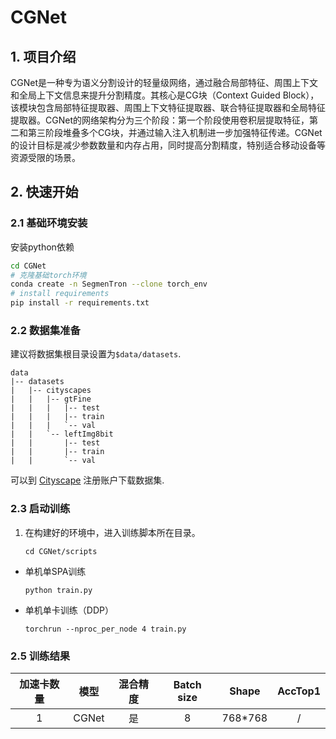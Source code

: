 # CGNet
## 1. 项目介绍

CGNet是一种专为语义分割设计的轻量级网络，通过融合局部特征、周围上下文和全局上下文信息来提升分割精度。其核心是CG块（Context Guided Block），该模块包含局部特征提取器、周围上下文特征提取器、联合特征提取器和全局特征提取器。CGNet的网络架构分为三个阶段：第一个阶段使用卷积层提取特征，第二和第三阶段堆叠多个CG块，并通过输入注入机制进一步加强特征传递。CGNet的设计目标是减少参数数量和内存占用，同时提高分割精度，特别适合移动设备等资源受限的场景。

## 2. 快速开始

### 2.1 基础环境安装
安装python依赖
``` bash
cd CGNet
# 克隆基础torch环境
conda create -n SegmenTron --clone torch_env
# install requirements
pip install -r requirements.txt
```

### 2.2 数据集准备

建议将数据集根目录设置为`$data/datasets`.
```
data
|-- datasets
|   |-- cityscapes
|   |   |-- gtFine
|   |   |   |-- test
|   |   |   |-- train
|   |   |   `-- val
|   |   `-- leftImg8bit
|   |       |-- test
|   |       |-- train
|   |       `-- val

```
可以到 [Cityscape](https://www.cityscapes-dataset.com) 注册账户下载数据集.

### 2.3 启动训练
1. 在构建好的环境中，进入训练脚本所在目录。
    ```
    cd CGNet/scripts
    ```

- 单机单SPA训练
    ```
    python train.py
    ```
- 单机单卡训练（DDP）
    ```
    torchrun --nproc_per_node 4 train.py
    ```


### 2.5 训练结果

|加速卡数量  |模型 | 混合精度 |Batch size|Shape| AccTop1|
|:-:|:-:|:-:|:-:|:-:|:-:|
|1| CGNet|是|8|768*768| / |

